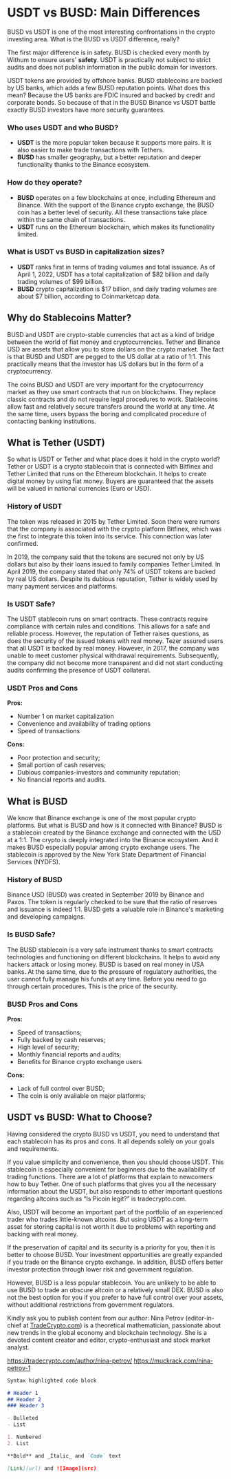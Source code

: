# USDT vs BUSD: Main Differences

BUSD vs USDT is one of the most interesting confrontations in the crypto investing area. What is the BUSD vs USDT difference, really? 

The first major difference is in safety. BUSD is checked every month by Withum to ensure users' **safety**. USDT is practically not subject to strict audits and does not publish information in the public domain for investors.

USDT tokens are provided by offshore banks. BUSD stablecoins are backed by US banks, which adds a few BUSD reputation points. What does this mean? Because the US banks are FDIC insured and backed by credit and corporate bonds. So because of that in the BUSD Binance vs USDT battle exactly BUSD investors have more security guarantees.

### Who uses USDT and who BUSD?
- **USDT** is the more popular token because it supports more pairs. It is also easier to make trade transactions with Tethers. 
- **BUSD** has smaller geography, but a better reputation and deeper functionality thanks to the Binance ecosystem.

### How do they operate?
- **BUSD** operates on a few blockchains at once, including Ethereum and Binance. With the support of the Binance crypto exchange, the BUSD coin has a better level of security. All these transactions take place within the same chain of transactions. 
- **USDT** runs on the Ethereum blockchain, which makes its functionality limited.

### What is USDT vs BUSD in capitalization sizes? 
- **USDT** ranks first in terms of trading volumes and total issuance. As of April 1, 2022, USDT has a total capitalization of $82 billion and daily trading volumes of $99 billion. 
- **BUSD** crypto capitalization is $17 billion, and daily trading volumes are about $7 billion, according to Coinmarketcap data.

## Why do Stablecoins Matter?

BUSD and USDT are crypto-stable currencies that act as a kind of bridge between the world of fiat money and cryptocurrencies. Tether and Binance USD are assets that allow you to store dollars on the crypto market. The fact is that BUSD and USDT are pegged to the US dollar at a ratio of 1:1. This practically means that the investor has US dollars but in the form of a cryptocurrency.

The coins BUSD and USDT are very important for the cryptocurrency market as they use smart contracts that run on blockchains. They replace classic contracts and do not require legal procedures to work. Stablecoins allow fast and relatively secure transfers around the world at any time. At the same time, users bypass the boring and complicated procedure of contacting banking institutions.

## What is Tether (USDT)

So what is USDT or Tether and what place does it hold in the crypto world? Tether or USDT is a crypto stablecoin that is connected with Bitfinex and Tether Limited that runs on the Ethereum blockchain.  It helps to create digital money by using fiat money. Buyers are guaranteed that the assets will be valued in national currencies (Euro or USD).

### History of USDT
The token was released in 2015 by Tether Limited. Soon there were rumors that the company is associated with the crypto platform Bitfinex, which was the first to integrate this token into its service. This connection was later confirmed.

In 2019, the company said that the tokens are secured not only by US dollars but also by their loans issued to family companies Tether Limited. In April 2019, the company stated that only 74% of USDT tokens are backed by real US dollars. Despite its dubious reputation, Tether is widely used by many payment services and platforms.

### Is USDT Safe?
The USDT stablecoin runs on smart contracts. These contracts require compliance with certain rules and conditions. This allows for a safe and reliable process. However, the reputation of Tether raises questions, as does the security of the issued tokens with real money. Tezer assured users that all USDT is backed by real money. However, in 2017, the company was unable to meet customer physical withdrawal requirements. Subsequently, the company did not become more transparent and did not start conducting audits confirming the presence of USDT collateral.

### USDT Pros and Cons
**Pros:**
- Number 1 on market capitalization
- Convenience and availability of trading options
- Speed of transactions

**Cons:**
- Poor protection and security;
- Small portion of cash reserves;
- Dubious companies-investors and community reputation;
- No financial reports and audits.

## What is BUSD
We know that Binance exchange is one of the most popular crypto platforms. But what is BUSD and how is it connected with Binance? BUSD is a stablecoin created by the Binance exchange and connected with the USD at a 1:1. The crypto is deeply integrated into the Binance ecosystem. And it makes BUSD especially popular among crypto exchange users. The stablecoin is approved by the New York State Department of Financial Services (NYDFS).

### History of BUSD
Binance USD (BUSD) was created in September 2019 by Binance and Paxos. The token is regularly checked to be sure that the ratio of reserves and issuance is indeed 1:1. BUSD gets a valuable role in Binance's marketing and developing campaigns.

### Is BUSD Safe?
The BUSD stablecoin is a very safe instrument thanks to smart contracts technologies and functioning on different blockchains. It helps to avoid any hackers attack or losing money. BUSD is based on real money in USA banks. At the same time, due to the pressure of regulatory authorities, the user cannot fully manage his funds at any time. Before you need to go through certain procedures. This is the price of the security.


### BUSD Pros and Cons
**Pros:**
- Speed of transactions;
- Fully backed by cash reserves;
- High level of security;
- Monthly financial reports and audits;
- Benefits for Binance crypto exchange users

**Cons:**
- Lack of full control over BUSD;
- The coin is only available on major platforms;

## USDT vs BUSD: What to Choose?
Having considered the crypto BUSD vs USDT, you need to understand that each stablecoin has its pros and cons. It all depends solely on your goals and requirements.

If you value simplicity and convenience, then you should choose USDT. This stablecoin is especially convenient for beginners due to the availability of trading functions. There are a lot of platforms that explain to newcomers how to buy Tether. One of such platforms that gives you all the necessary information about the USDT, but also responds to other important questions regarding altcoins such as “Is Picoin legit?” is tradecrypto.com. 

Also, USDT will become an important part of the portfolio of an experienced trader who trades little-known altcoins. But using USDT as a long-term asset for storing capital is not worth it due to problems with reporting and backing with real money.


If the preservation of capital and its security is a priority for you, then it is better to choose BUSD. Your investment opportunities are greatly expanded if you trade on the Binance crypto exchange. In addition, BUSD offers better investor protection through lower risk and government regulation.

However, BUSD is a less popular stablecoin. You are unlikely to be able to use BUSD to trade an obscure altcoin or a relatively small DEX. BUSD is also not the best option for you if you prefer to have full control over your assets, without additional restrictions from government regulators.

Kindly ask you to publish content from our author: Nina Petrov (editor-in-chief at [TradeCrypto.com](https://tradecrypto.com)) is a theoretical mathematician, passionate about new trends in the global economy and blockchain technology. She is a devoted content creator and editor, crypto-enthusiast and stock market analyst.

https://tradecrypto.com/author/nina-petrov/
https://muckrack.com/nina-petrov-1 


```markdown
Syntax highlighted code block

# Header 1
## Header 2
### Header 3

- Bulleted
- List

1. Numbered
2. List

**Bold** and _Italic_ and `Code` text

[Link](url) and ![Image](src)
```
